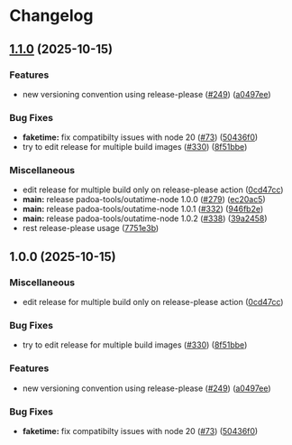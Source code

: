 # Changelog

## [1.1.0](https://github.com/padoa/container-images/compare/padoa-tools/outatime-node-v1.0.0...padoa-tools/outatime-node-v1.1.0) (2025-10-15)


### Features

* new versioning convention using release-please ([#249](https://github.com/padoa/container-images/issues/249)) ([a0497ee](https://github.com/padoa/container-images/commit/a0497ee2fadeefbc704157c4e7623456dc18754a))


### Bug Fixes

* **faketime:** fix compatibilty issues with node 20 ([#73](https://github.com/padoa/container-images/issues/73)) ([50436f0](https://github.com/padoa/container-images/commit/50436f00e2e15a8f101ac28263bb1779892675b7))
* try to edit release for multiple build images ([#330](https://github.com/padoa/container-images/issues/330)) ([8f51bbe](https://github.com/padoa/container-images/commit/8f51bbe323d9f7da7a8c8b906893cbc535caf744))


### Miscellaneous

* edit release for multiple build only on release-please action ([0cd47cc](https://github.com/padoa/container-images/commit/0cd47cccde4665cbd6c4c6ae4f2fb51045a638a9))
* **main:** release padoa-tools/outatime-node 1.0.0 ([#279](https://github.com/padoa/container-images/issues/279)) ([ec20ac5](https://github.com/padoa/container-images/commit/ec20ac55431dbb1bdfcd6a3f4dd7ec0f0df4325a))
* **main:** release padoa-tools/outatime-node 1.0.1 ([#332](https://github.com/padoa/container-images/issues/332)) ([946fb2e](https://github.com/padoa/container-images/commit/946fb2eeda7c8be2cbb5677ac9b665c8194f0a73))
* **main:** release padoa-tools/outatime-node 1.0.2 ([#338](https://github.com/padoa/container-images/issues/338)) ([39a2458](https://github.com/padoa/container-images/commit/39a24586cbdbf526e838cca31c7c4308773d032b))
* rest release-please usage ([7751e3b](https://github.com/padoa/container-images/commit/7751e3b47e5a0b0e18721780834739bebfd6f767))

## 1.0.0 (2025-10-15)

### Miscellaneous
* edit release for multiple build only on release-please action ([0cd47cc](https://github.com/padoa/container-images/commit/0cd47cccde4665cbd6c4c6ae4f2fb51045a638a9))
### Bug Fixes
* try to edit release for multiple build images ([#330](https://github.com/padoa/container-images/issues/330)) ([8f51bbe](https://github.com/padoa/container-images/commit/8f51bbe323d9f7da7a8c8b906893cbc535caf744))
### Features
* new versioning convention using release-please ([#249](https://github.com/padoa/container-images/issues/249)) ([a0497ee](https://github.com/padoa/container-images/commit/a0497ee2fadeefbc704157c4e7623456dc18754a))
### Bug Fixes
* **faketime:** fix compatibilty issues with node 20 ([#73](https://github.com/padoa/container-images/issues/73)) ([50436f0](https://github.com/padoa/container-images/commit/50436f00e2e15a8f101ac28263bb1779892675b7))
